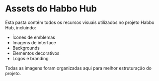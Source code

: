 
# Assets do Habbo Hub

Esta pasta contém todos os recursos visuais utilizados no projeto Habbo Hub, incluindo:

- Ícones de emblemas
- Imagens de interface
- Backgrounds
- Elementos decorativos
- Logos e branding

Todas as imagens foram organizadas aqui para melhor estruturação do projeto.
